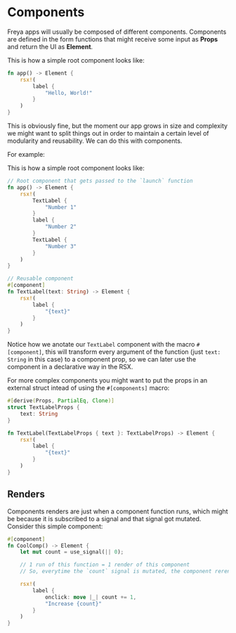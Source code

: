 # Components

Freya apps will usually be composed of different components.
Components are defined in the form functions that might receive some input as **Props** and return the UI as **Element**.

This is how a simple root component looks like:

```rs
fn app() -> Element {
    rsx!(
        label {
            "Hello, World!"
        }
    )
}
```

This is obviously fine, but the moment our app grows in size and complexity we might want to split
things out in order to maintain a certain level of modularity and reusability. We can do this with components.

For example:

This is how a simple root component looks like:

```rs
// Root component that gets passed to the `launch` function
fn app() -> Element {
    rsx!(
        TextLabel {
            "Number 1"
        }
        label {
            "Number 2"
        }
        TextLabel {
            "Number 3"
        }
    )
}

// Reusable component
#[component]
fn TextLabel(text: String) -> Element {
    rsx!(
        label {
            "{text}"
        }
    )
}
```

Notice how we anotate our `TextLabel` component with the macro `#[component]`, this will transform every argument of the function (just `text: String` in this case) to a component prop, so we can later use the component in a declarative way in the RSX.

For more complex components you might want to put the props in an external struct intead of using the `#[components]` macro:

```rs
#[derive(Props, PartialEq, Clone)]
struct TextLabelProps {
    text: String
}

fn TextLabel(TextLabelProps { text }: TextLabelProps) -> Element {
    rsx!(
        label {
            "{text}"
        }
    )
}
```

## Renders

Components renders are just when a component function runs, which might be because it is subscribed to a signal and that signal got mutated. Consider this simple component:

```rs
#[component]
fn CoolComp() -> Element {
    let mut count = use_signal(|| 0);

    // 1 run of this function = 1 render of this component
    // So, everytime the `count` signal is mutated, the component rerenders.

    rsx!(
        label {
            onclick: move |_| count += 1,
            "Increase {count}"
        }
    )
}
```